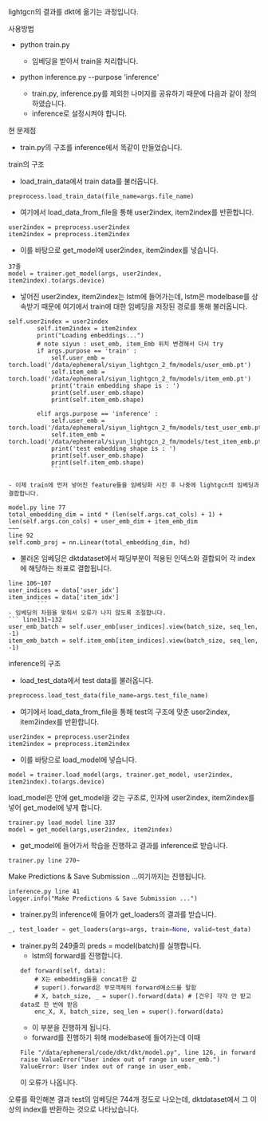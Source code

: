  lightgcn의 결과를 dkt에 옮기는 과정입니다.


 사용방법
 - python train.py
    - 임베딩을 받아서 train을 처리합니다.

- python inference.py --purpose 'inference'
    - train.py, inference.py를 제외한 나머지를 공유하기 때문에 다음과 같이 정의하였습니다.
    - inference로 설정시켜야 합니다.


현 문제점
- train.py의 구조를 inference에서 똑같이 만들었습니다.

train의 구조
- load_train_data에서 train data를 불러옵니다.
```
preprocess.load_train_data(file_name=args.file_name)
```
- 여기에서 load_data_from_file을 통해 user2index, item2index를 반환합니다.
```
user2index = preprocess.user2index
item2index = preprocess.item2index
```
- 이를 바탕으로 get_model에 user2index, item2index를 넣습니다.
```
37줄
model = trainer.get_model(args, user2index, item2index).to(args.device)
```
- 넣어진 user2index, item2index는 lstm에 들어가는데, lstm은 modelbase를 상속받기 때문에 여기에서 train에 대한 임베딩을 저장된 경로를 통해 불러옵니다.
```
self.user2index = user2index
        self.item2index = item2index
        print("Loading embeddings...")
        # note siyun : uset_emb, item_Emb 위치 변경해서 다시 try
        if args.purpose == 'train' :
            self.user_emb = torch.load('/data/ephemeral/siyun_lightgcn_2_fm/models/user_emb.pt')
            self.item_emb = torch.load('/data/ephemeral/siyun_lightgcn_2_fm/models/item_emb.pt')
            print('train embedding shape is : ')
            print(self.user_emb.shape)
            print(self.item_emb.shape)
        
        elif args.purpose == 'inference' :
            self.user_emb = torch.load('/data/ephemeral/siyun_lightgcn_2_fm/models/test_user_emb.pt')
            self.item_emb = torch.load('/data/ephemeral/siyun_lightgcn_2_fm/models/test_item_emb.pt')
            print('test embedding shape is : ')
            print(self.user_emb.shape)
            print(self.item_emb.shape)
            ```

- 이제 train에 먼저 넣어진 feature들을 임베딩화 시킨 후 나중에 lightgcn의 임베딩과 결합합니다.
```
```
model.py line 77
total_embedding_dim = intd * (len(self.args.cat_cols) + 1) + len(self.args.con_cols) + user_emb_dim + item_emb_dim
~~~
line 92
self.comb_proj = nn.Linear(total_embedding_dim, hd)
```

- 불러온 임베딩은 dktdataset에서 패딩부분이 적용된 인덱스와 결합되어 각 index에 해당하는 좌표로 결합됩니다.
```forward
line 106~107
user_indices = data['user_idx']
item_indices = data['item_idx']
        ```
- 임베딩의 차원을 맞춰서 오류가 나지 않도록 조절합니다.
``` line131~132
user_emb_batch = self.user_emb[user_indices].view(batch_size, seq_len, -1)
item_emb_batch = self.item_emb[item_indices].view(batch_size, seq_len, -1)
```

inference의 구조
- load_test_data에서 test data를 불러옵니다.
```inference.py line 23
preprocess.load_test_data(file_name=args.test_file_name)
```
- 여기에서 load_data_from_file을 통해 test의 구조에 맞춘 user2index, item2index를 반환합니다.
```line 26~27
user2index = preprocess.user2index
item2index = preprocess.item2index
```

- 이를 바탕으로 load_model에 넣습니다.
```line 38
model = trainer.load_model(args, trainer.get_model, user2index, item2index).to(args.device)
```

load_model은 안에 get_model을 갖는 구조로, 인자에 user2index, item2index를 넣어 get_model에 넣게 합니다.
```
trainer.py load_model line 337
model = get_model(args,user2index, item2index)
```
 
- get_model에 들어가서 학습을 진행하고 결과를 inference로 받습니다.
```
trainer.py line 270~
```

Make Predictions & Save Submission ...여기까지는 진행됩니다.

```
inference.py line 41
logger.info("Make Predictions & Save Submission ...")
```


- trainer.py의 inference에 들어가 get_loaders의 결과를 받습니다.
```trainer.py line 240~
_, test_loader = get_loaders(args=args, train=None, valid=test_data)
```
- trainer.py의 249줄의 preds = model(batch)를 실행합니다.
    - lstm의 forward를 진행합니다.
    ```
    def forward(self, data):
        # X는 embedding들을 concat한 값
        # super().forward은 부모객체의 forward메소드를 말함
        # X, batch_size, _ = super().forward(data) # [건우] 각각 안 받고 data로 한 번에 받음
        enc_X, X, batch_size, seq_len = super().forward(data)
    ```
    - 이 부분을 진행하게 됩니다.
    - forward를 진행하기 위해 modelbase에 들어가는데 이때
    ```
    File "/data/ephemeral/code/dkt/dkt/model.py", line 126, in forward
    raise ValueError("User index out of range in user_emb.")
    ValueError: User index out of range in user_emb.
    ```
    이 오류가 나옵니다.

오류를 확인해본 결과 test의 임베딩은 744개 정도로 나오는데, dktdataset에서 그 이상의 index를 반환하는 것으로 나타났습니다.
